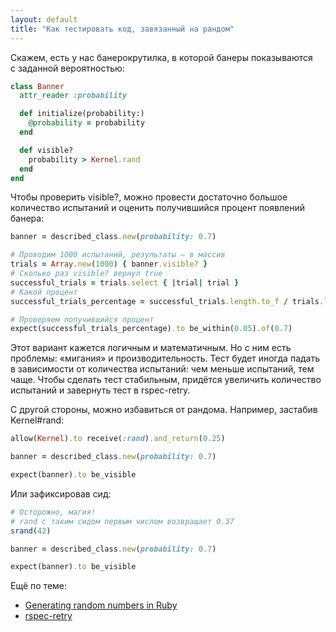 ```yaml
---
layout: default
title: "Как тестировать код, завязанный на рандом"
---
```


Скажем, есть у нас банерокрутилка, в которой банеры показываются с заданной вероятностью:

```ruby
class Banner
  attr_reader :probability

  def initialize(probability:)
    @probability = probability
  end

  def visible?
    probability > Kernel.rand
  end
end
```
Чтобы проверить visible?, можно провести достаточно большое количество испытаний и оценить получившийся процент появлений банера:

```ruby
banner = described_class.new(probability: 0.7)

# Проводим 1000 испытаний, результаты — в массив
trials = Array.new(1000) { banner.visible? }
# Сколько раз visible? вернул true
successful_trials = trials.select { |trial| trial }
# Какой процент
successful_trials_percentage = successful_trials.length.to_f / trials.length.to_f

# Проверяем получившийся процент
expect(successful_trials_percentage).to be_within(0.05).of(0.7)
```


Этот вариант кажется логичным и математичным. Но с ним есть проблемы: «мигания» и производительность. Тест будет иногда падать в зависимости от количества испытаний: чем меньше испытаний, тем чаще. Чтобы сделать тест стабильным, придётся увеличить количество испытаний и завернуть тест в rspec-retry.

С другой стороны, можно избавиться от рандома. Например, застабив Kernel#rand:

```ruby
allow(Kernel).to receive(:rand).and_return(0.25)

banner = described_class.new(probability: 0.7)

expect(banner).to be_visible
```

Или зафиксировав сид:
```ruby
# Осторожно, магия!
# rand с таким сидом первым числом возвращает 0.37
srand(42)

banner = described_class.new(probability: 0.7)

expect(banner).to be_visible
```


Ещё по теме:
* [Generating random numbers in Ruby](https://blog.appsignal.com/2018/07/31/generating-random-numbers-in-ruby.html)
* [rspec-retry](https://github.com/NoRedInk/rspec-retry)
